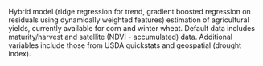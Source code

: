 Hybrid model (ridge regression for trend, gradient boosted regression on residuals using dynamically weighted features) estimation of agricultural yields, currently available for corn and winter wheat. Default data includes maturity/harvest and satellite (NDVI - accumulated) data. Additional variables include those from USDA quickstats and geospatial (drought index). 

